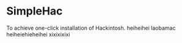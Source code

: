 # SimpleHac
To achieve one-click installation of Hackintosh.
heiheihei laobamac heiheiehieheihei xixixixixi
